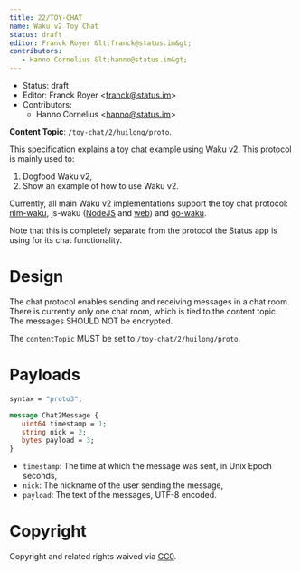 ```yaml
---
title: 22/TOY-CHAT
name: Waku v2 Toy Chat
status: draft
editor: Franck Royer &lt;franck@status.im&gt;
contributors:
   - Hanno Cornelius &lt;hanno@status.im&gt;
---
```

- Status: draft
- Editor: Franck Royer &lt;franck@status.im&gt;
- Contributors:
  - Hanno Cornelius &lt;hanno@status.im&gt;
  

**Content Topic**: `/toy-chat/2/huilong/proto`.

This specification explains a toy chat example using Waku v2.
This protocol is mainly used to:

1. Dogfood Waku v2,
2. Show an example of how to use Waku v2.

Currently, all main Waku v2 implementations support the toy chat protocol:
[nim-waku](https://github.com/status-im/nim-waku/blob/master/examples/v2/chat2.nim),
js-waku ([NodeJS](https://github.com/status-im/js-waku/tree/main/examples/cli-chat) and [web](https://github.com/status-im/js-waku/tree/main/examples/web-chat))
and [go-waku](https://github.com/status-im/go-waku/tree/master/examples/chat2).

Note that this is completely separate from the protocol the Status app is using for its chat functionality.

# Design

The chat protocol enables sending and receiving messages in a chat room.
There is currently only one chat room, which is tied to the content topic.
The messages SHOULD NOT be encrypted.

The `contentTopic` MUST be set to `/toy-chat/2/huilong/proto`.

# Payloads

```protobuf
syntax = "proto3";

message Chat2Message {
   uint64 timestamp = 1;
   string nick = 2;
   bytes payload = 3;
}
```

- `timestamp`: The time at which the message was sent, in Unix Epoch seconds,
- `nick`: The nickname of the user sending the message,
- `payload`: The text of the messages, UTF-8 encoded.

# Copyright

Copyright and related rights waived via [CC0](https://creativecommons.org/publicdomain/zero/1.0/).
